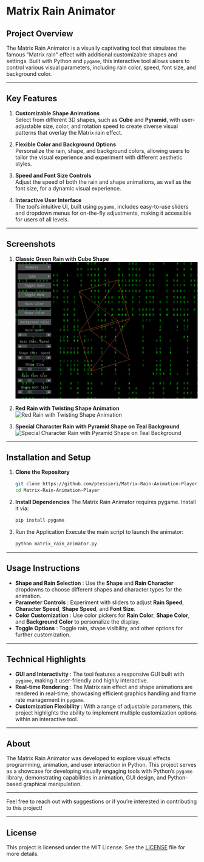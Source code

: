 # Matrix Rain Animator

## Project Overview

The Matrix Rain Animator is a visually captivating tool that simulates the famous "Matrix rain" effect with additional customizable shapes and settings. Built with Python and `pygame`, this interactive tool allows users to control various visual parameters, including rain color, speed, font size, and background color.

---

## Key Features

1. **Customizable Shape Animations**  
   Select from different 3D shapes, such as **Cube** and **Pyramid**, with user-adjustable size, color, and rotation speed to create diverse visual patterns that overlay the Matrix rain effect.

2. **Flexible Color and Background Options**  
   Personalize the rain, shape, and background colors, allowing users to tailor the visual experience and experiment with different aesthetic styles.

3. **Speed and Font Size Controls**  
   Adjust the speed of both the rain and shape animations, as well as the font size, for a dynamic visual experience.

4. **Interactive User Interface**  
   The tool’s intuitive UI, built using `pygame`, includes easy-to-use sliders and dropdown menus for on-the-fly adjustments, making it accessible for users of all levels.

---

## Screenshots

1. **Classic Green Rain with Cube Shape**
   ![Classic Green Rain with Cube Shape](https://github.com/ptessieri/Matrix-Rain-Animation-Player/blob/main/Screenshot%202024-10-28%20183343.png?raw=true)

2. **Red Rain with Twisting Shape Animation**
   ![Red Rain with Twisting Shape Animation](<PLACE_LINK_TO_SECOND_IMAGE_HERE>)

3. **Special Character Rain with Pyramid Shape on Teal Background**
   ![Special Character Rain with Pyramid Shape on Teal Background](<PLACE_LINK_TO_THIRD_IMAGE_HERE>)

---

## Installation and Setup

1. **Clone the Repository**
   ```bash
   git clone https://github.com/ptessieri/Matrix-Rain-Animation-Player.git
   cd Matrix-Rain-Animation-Player
   
2. **Install Dependencies**
   The Matrix Rain Animator requires pygame. Install it via:
   ```bash
   pip install pygame

3. Run the Application
   Execute the main script to launch the animator:
   ```bash
   python matrix_rain_animator.py

---

## Usage Instructions

- **Shape and Rain Selection** : Use the **Shape** and **Rain Character** dropdowns to choose different shapes and character types for the animation.
- **Parameter Controls** : Experiment with sliders to adjust **Rain Speed**, **Character Speed**, **Shape Speed**, and **Font Size**.
- **Color Customization** : Use color pickers for **Rain Color**, **Shape Color**, and **Background Color** to personalize the display.
- **Toggle Options** : Toggle rain, shape visibility, and other options for further customization.

---

## Technical Highlights

- **GUI and Interactivity** : The tool features a responsive GUI built with `pygame`, making it user-friendly and highly interactive.
- **Real-time Rendering** : The Matrix rain effect and shape animations are rendered in real-time, showcasing efficient graphics handling and frame rate management in `pygame`.
- **Customization Flexibility** : With a range of adjustable parameters, this project highlights the ability to implement multiple customization options within an interactive tool.

---

## About

The Matrix Rain Animator was developed to explore visual effects programming, animation, and user interaction in Python. This project serves as a showcase for developing visually engaging tools with Python’s `pygame` library, demonstrating capabilities in animation, GUI design, and Python-based graphical manipulation.

--- 

Feel free to reach out with suggestions or if you’re interested in contributing to this project!

---

## License

This project is licensed under the MIT License. See the [LICENSE](LICENSE) file for more details.

